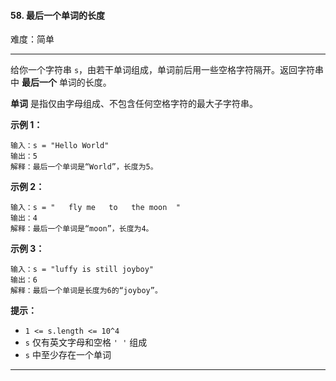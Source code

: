 #### 58. 最后一个单词的长度

难度：简单

---

给你一个字符串 `s`，由若干单词组成，单词前后用一些空格字符隔开。返回字符串中  **最后一个**  单词的长度。

**单词**  是指仅由字母组成、不包含任何空格字符的最大子字符串。

**示例 1：**

```
输入：s = "Hello World"
输出：5
解释：最后一个单词是“World”，长度为5。
```

**示例 2：**

```
输入：s = "   fly me   to   the moon  "
输出：4
解释：最后一个单词是“moon”，长度为4。
```

**示例 3：**

```
输入：s = "luffy is still joyboy"
输出：6
解释：最后一个单词是长度为6的“joyboy”。
```

**提示：**

* `1 <= s.length <= 10^4`
* `s` 仅有英文字母和空格 `' '` 组成
* `s` 中至少存在一个单词

---

```C++
```